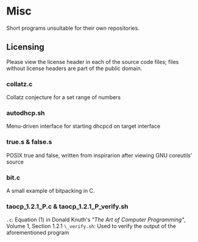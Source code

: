 # Misc
Short programs unsuitable for their own repositories.

## Licensing
Please view the license header in each of the source code files; files without license headers are part of the public domain.

### collatz.c
Collatz conjecture for a set range of numbers

### autodhcp.sh
Menu-driven interface for starting dhcpcd on target interface

### true.s & false.s
POSIX true and false, written from inspirarion after viewing GNU coreutils' source

### bit.c
A small example of bitpacking in C.

### taocp\_1.2.1\_P.c & taocp\_1.2.1\_P\_verify.sh 
`.c`: Equation (1) in Donald Knuth's *"The Art of Computer Programming"*, Volume 1, Section 1.2.1
`\_verify.sh`: Used to verify the output of the aforementioned program
